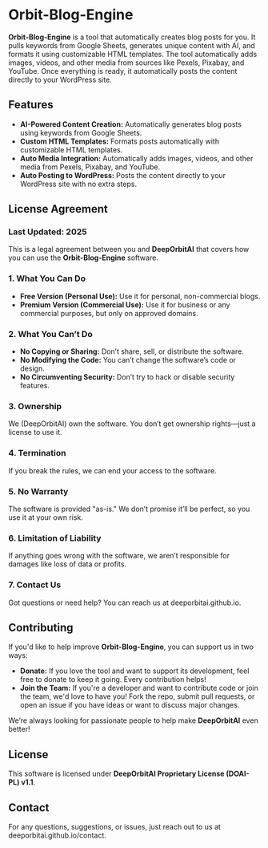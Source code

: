 # Orbit-Blog-Engine

**Orbit-Blog-Engine** is a tool that automatically creates blog posts for you. It pulls keywords from Google Sheets, generates unique content with AI, and formats it using customizable HTML templates. The tool automatically adds images, videos, and other media from sources like Pexels, Pixabay, and YouTube. Once everything is ready, it automatically posts the content directly to your WordPress site.

## Features

- **AI-Powered Content Creation:** Automatically generates blog posts using keywords from Google Sheets.
- **Custom HTML Templates:** Formats posts automatically with customizable HTML templates.
- **Auto Media Integration:** Automatically adds images, videos, and other media from Pexels, Pixabay, and YouTube.
- **Auto Posting to WordPress:** Posts the content directly to your WordPress site with no extra steps.

## License Agreement

### Last Updated: 2025

This is a legal agreement between you and **DeepOrbitAI** that covers how you can use the **Orbit-Blog-Engine** software.

### 1. What You Can Do

- **Free Version (Personal Use):** Use it for personal, non-commercial blogs.
- **Premium Version (Commercial Use):** Use it for business or any commercial purposes, but only on approved domains.

### 2. What You Can’t Do

- **No Copying or Sharing:** Don’t share, sell, or distribute the software.
- **No Modifying the Code:** You can’t change the software’s code or design.
- **No Circumventing Security:** Don’t try to hack or disable security features.

### 3. Ownership

We (DeepOrbitAI) own the software. You don’t get ownership rights—just a license to use it.

### 4. Termination

If you break the rules, we can end your access to the software.

### 5. No Warranty

The software is provided "as-is." We don’t promise it’ll be perfect, so you use it at your own risk.

### 6. Limitation of Liability

If anything goes wrong with the software, we aren’t responsible for damages like loss of data or profits.

### 7. Contact Us

Got questions or need help? You can reach us at deeporbitai.github.io.

## Contributing

If you'd like to help improve **Orbit-Blog-Engine**, you can support us in two ways:

- **Donate:** If you love the tool and want to support its development, feel free to donate to keep it going. Every contribution helps!
- **Join the Team:** If you're a developer and want to contribute code or join the team, we'd love to have you! Fork the repo, submit pull requests, or open an issue if you have ideas or want to discuss major changes.

We’re always looking for passionate people to help make **DeepOrbitAI** even better! 

## License

This software is licensed under **DeepOrbitAI Proprietary License (DOAI-PL) v1.1**.

## Contact

For any questions, suggestions, or issues, just reach out to us at deeporbitai.github.io/contact.

